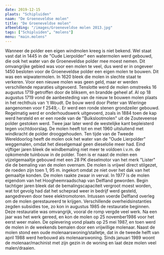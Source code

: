 ```yaml
---
date: 2019-12-15
plaats: "Schipluiden"
naam: "De Groeneveldse molen"
title: "De Groeneveldse molen"
afbeelding: "/images/Groeneveldse molen 2013.jpg"
tags: ["Schipluiden", "molens"]
menu: "main.molens"
---
```


Wanneer de polder een eigen windmolen kreeg is niet bekend. Wel staat vast dat in 1445 in de "Oude Lierpolder" een watermolen werd gebouwd, die ook het water van de Groeneveldse polder mee moest nemen. Dit omvangrijke gebied was voor een molen te veel, dus werd er in ongeveer 1450 besloten voor de Groeneveldse polder een eigen molen te bouwen. Dit was een wipwatermolen. In 1620 bleek die molen in slechte staat te verkeren. Voor een nieuwe molen was geen geld, maar er werden verschillende reparaties uitgevoerd. Tenslotte werd de molen omstreeks 16 augustus 1719 getroffen door de bliksem, en brandde geheel af. Al op 18 augustus 1719 vond de aanbesteding van de nieuw te bouwen molen plaats in het rechthuis van 't Woudt. De bouw werd door Pieter van Wieringe aangenomen voor  f  2549,-. Er werd een ronde stenen grondzeiler gebouwd. Regelmatig werd er onderhoudswerk uitgevoerd, zoals in 1884 toen de kap werd hersteld en er een roede van de "Buikslootmolen" uit de Zouteveense  polder gestoken werd. Twee jaar later werd de westelijke kant bepleisterd tegen vochtdoorslag. De molen heeft tot en met 1960 uitsluitend met windkracht de polder drooggehouden. 
Ten tijde van de Tweede Wereldoorlog heeft de molen ook het water van de "Oude Lierpolder" weggemalen, omdat het dieselgemaal geen dieselolie meer had.
 Eind vijftiger jaren bleek de windbemaling niet meer te voldoen i.v.m. de opkomende tuinbouw in de polder. Toen is er naast de molen een vijzelgemaaltje gebouwd met een 28 PK dieselmotor van het merk "Lister" die de bemaling van de molen overnam. De molen is vrijwel direct stilgezet, de roeden zijn toen 1, 95 m. ingekort omdat ze niet over het dak van het gemaaltje konden. De molen raakte zwaar in verval. In 1977 is de molen eigendom van het Hoogheemraadschap van Delfland geworden. Begin tachtiger jaren bleek dat de bemalingscapaciteit vergroot moest worden, wat tot gevolg had dat het scheprad weer in bedrijf werd gesteld, aangedreven door twee elektromotoren. Intussen voerde Delfland overleg om de molen gerestaureerd te krijgen. Verschillende overheidsinstanties zegden subsidies toe, zo kon in augustus 1985 de restauratie beginnen. Deze restauratie was omvangrijk, vooral de romp vergde veel werk. Na een jaar was het werk gereed, en kon de molen op 25 november1986 voor het eerst weer malen. De oplevering vond plaats op 25 mei 1987, en toen werd de molen in de weekends bemalen door een vrijwillige molenaar. Naast de molen stond een oude molenaarswoning/stalletje, dat in de tweede helft van april 1988 werd herbouwd als molenaarswoning. Sinds januari 1989 woont de molenaar/machinist  met zijn gezin in de woning en laat deze molen veel malen/draaien. 

